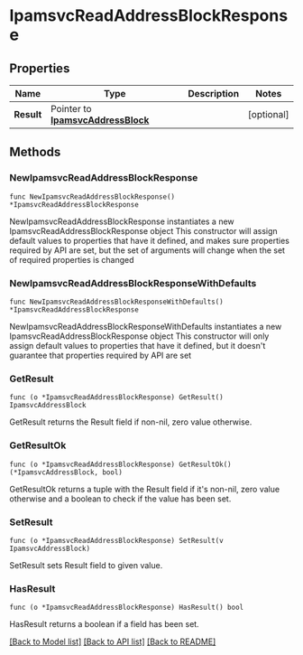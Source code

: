 # IpamsvcReadAddressBlockResponse

## Properties

Name | Type | Description | Notes
------------ | ------------- | ------------- | -------------
**Result** | Pointer to [**IpamsvcAddressBlock**](IpamsvcAddressBlock.md) |  | [optional] 

## Methods

### NewIpamsvcReadAddressBlockResponse

`func NewIpamsvcReadAddressBlockResponse() *IpamsvcReadAddressBlockResponse`

NewIpamsvcReadAddressBlockResponse instantiates a new IpamsvcReadAddressBlockResponse object
This constructor will assign default values to properties that have it defined,
and makes sure properties required by API are set, but the set of arguments
will change when the set of required properties is changed

### NewIpamsvcReadAddressBlockResponseWithDefaults

`func NewIpamsvcReadAddressBlockResponseWithDefaults() *IpamsvcReadAddressBlockResponse`

NewIpamsvcReadAddressBlockResponseWithDefaults instantiates a new IpamsvcReadAddressBlockResponse object
This constructor will only assign default values to properties that have it defined,
but it doesn't guarantee that properties required by API are set

### GetResult

`func (o *IpamsvcReadAddressBlockResponse) GetResult() IpamsvcAddressBlock`

GetResult returns the Result field if non-nil, zero value otherwise.

### GetResultOk

`func (o *IpamsvcReadAddressBlockResponse) GetResultOk() (*IpamsvcAddressBlock, bool)`

GetResultOk returns a tuple with the Result field if it's non-nil, zero value otherwise
and a boolean to check if the value has been set.

### SetResult

`func (o *IpamsvcReadAddressBlockResponse) SetResult(v IpamsvcAddressBlock)`

SetResult sets Result field to given value.

### HasResult

`func (o *IpamsvcReadAddressBlockResponse) HasResult() bool`

HasResult returns a boolean if a field has been set.


[[Back to Model list]](../README.md#documentation-for-models) [[Back to API list]](../README.md#documentation-for-api-endpoints) [[Back to README]](../README.md)


